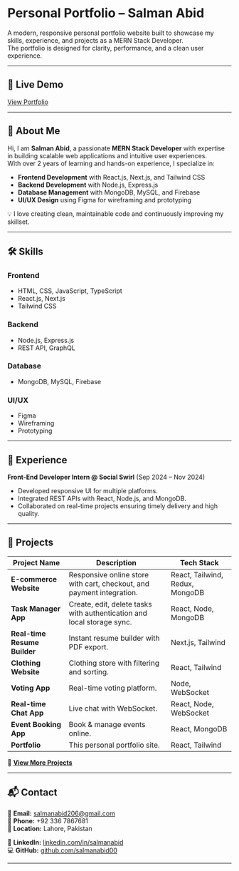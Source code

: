 
 # Personal Portfolio – Salman Abid

A modern, responsive personal portfolio website built to showcase my skills, experience, and projects as a MERN Stack Developer.  
The portfolio is designed for clarity, performance, and a clean user experience.

---

## 🚀 Live Demo
[View Portfolio](https://your-live-demo-link.com)

---

## 📌 About Me
Hi, I am **Salman Abid**, a passionate **MERN Stack Developer** with expertise in building scalable web applications and intuitive user experiences.  
With over 2 years of learning and hands-on experience, I specialize in:

- **Frontend Development** with React.js, Next.js, and Tailwind CSS
- **Backend Development** with Node.js, Express.js
- **Database Management** with MongoDB, MySQL, and Firebase
- **UI/UX Design** using Figma for wireframing and prototyping

💡 I love creating clean, maintainable code and continuously improving my skillset.

---

## 🛠️ Skills

### Frontend
- HTML, CSS, JavaScript, TypeScript
- React.js, Next.js
- Tailwind CSS

### Backend
- Node.js, Express.js
- REST API, GraphQL

### Database
- MongoDB, MySQL, Firebase

### UI/UX
- Figma
- Wireframing
- Prototyping

---

## 💼 Experience
**Front-End Developer Intern @ Social Swirl** (Sep 2024 – Nov 2024)  
- Developed responsive UI for multiple platforms.  
- Integrated REST APIs with React, Node.js, and MongoDB.  
- Collaborated on real-time projects ensuring timely delivery and high quality.

---

## 📂 Projects

| Project Name | Description | Tech Stack |
|--------------|-------------|------------|
| **E-commerce Website** | Responsive online store with cart, checkout, and payment integration. | React, Tailwind, Redux, MongoDB |
| **Task Manager App** | Create, edit, delete tasks with authentication and local storage sync. | React, Node, MongoDB |
| **Real-time Resume Builder** | Instant resume builder with PDF export. | Next.js, Tailwind |
| **Clothing Website** | Clothing store with filtering and sorting. | React, Tailwind |
| **Voting App** | Real-time voting platform. | Node, WebSocket |
| **Real-time Chat App** | Live chat with WebSocket. | React, Node, WebSocket |
| **Event Booking App** | Book & manage events online. | React, MongoDB |
| **Portfolio** | This personal portfolio site. | React, Tailwind |

🔗 **[View More Projects](https://github.com/salmanabid00)**

---

## 📬 Contact
📧 **Email:** salmanabid206@gmail.com  
📱 **Phone:** +92 336 7867681  
📍 **Location:** Lahore, Pakistan  

💼 **LinkedIn:** [linkedin.com/in/salmanabid](https://linkedin.com/in/salmanabid)  
💻 **GitHub:** [github.com/salmanabid00](https://github.com/salmanabid00)

---






